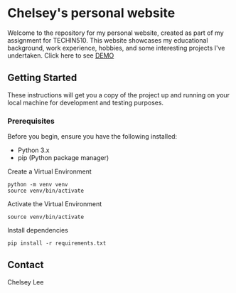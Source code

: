 # Chelsey's personal website
Welcome to the repository for my personal website, created as part of my assignment for TECHIN510. This website showcases my educational background, work experience, hobbies, and some interesting projects I've undertaken. Click here to see [DEMO](https://chinshan-techin510-lab1.azurewebsites.net/)


## Getting Started
These instructions will get you a copy of the project up and running on your local machine for development and testing purposes.

### Prerequisites
Before you begin, ensure you have the following installed:
- Python 3.x
- pip (Python package manager)

Create a Virtual Environment
```
python -m venv venv
source venv/bin/activate
```

Activate the Virtual Environment
```
source venv/bin/activate
```

Install dependencies
```
pip install -r requirements.txt
```

## Contact
Chelsey Lee